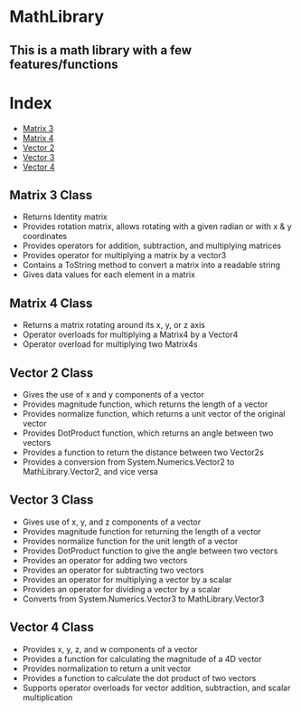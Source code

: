 <h1>MathLibrary</h1>
<h2>This is a math library with a few features/functions</h2>

<h1>Index</h1>
<ul>
    <li> <a href="#m3">Matrix 3</a> </li>
    <li> <a href="#m4">Matrix 4</a> </li>
    <li> <a href="#v2">Vector 2</a> </li>
    <li> <a href="#v3">Vector 3</a> </li>
    <li> <a href="#v4">Vector 4</a> </li>
</ul>

<h2 id="m3">Matrix 3 Class</h2>
<ul>
    <li>Returns Identity matrix</li>
    <li>Provides rotation matrix, allows rotating with a given radian or with x & y coordinates</li>
    <li>Provides operators for addition, subtraction, and multiplying matrices</li>
    <li>Provides operator for multiplying a matrix by a vector3</li>
    <li>Contains a ToString method to convert a matrix into a readable string</li>
    <li>Gives data values for each element in a matrix</li>
</ul>

<h2 id="m4">Matrix 4 Class</h2>
<ul>
    <li>Returns a matrix rotating around its x, y, or z axis</li>
    <li>Operator overloads for multiplying a Matrix4 by a Vector4</li>
    <li>Operator overload for multiplying two Matrix4s</li>
</ul>

<h2 id="v2">Vector 2 Class</h2>
<ul>
    <li>Gives the use of x and y components of a vector</li>
    <li>Provides magnitude function, which returns the length of a vector</li>
    <li>Provides normalize function, which returns a unit vector of the original vector</li>
    <li>Provides DotProduct function, which returns an angle between two vectors</li>
    <li>Provides a function to return the distance between two Vector2s</li>
    <li>Provides a conversion from System.Numerics.Vector2 to MathLibrary.Vector2, and vice versa</li>
</ul>

<h2 id="v3">Vector 3 Class</h2>
<ul>
    <li>Gives use of x, y, and z components of a vector</li>
    <li>Provides magnitude function for returning the length of a vector</li>
    <li>Provides normalize function for the unit length of a vector</li>
    <li>Provides DotProduct function to give the angle between two vectors</li>
    <li>Provides an operator for adding two vectors</li>
    <li>Provides an operator for subtracting two vectors</li>
    <li>Provides an operator for multiplying a vector by a scalar</li>
    <li>Provides an operator for dividing a vector by a scalar</li>
    <li>Converts from System.Numerics.Vector3 to MathLibrary.Vector3</li>
</ul>

<h2 id="v4">Vector 4 Class</h2>
<ul>
    <li>Provides x, y, z, and w components of a vector</li>
    <li>Provides a function for calculating the magnitude of a 4D vector</li>
    <li>Provides normalization to return a unit vector</li>
    <li>Provides a function to calculate the dot product of two vectors</li>
    <li>Supports operator overloads for vector addition, subtraction, and scalar multiplication</li>
</ul>